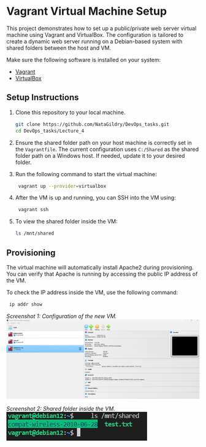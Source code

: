 # Vagrant Virtual Machine Setup

This project demonstrates how to set up a public/private web server virtual machine using Vagrant and VirtualBox. The configuration is tailored to create a dynamic web server running on a Debian-based system with shared folders between the host and VM.

Make sure the following software is installed on your system:
- [Vagrant](https://www.vagrantup.com/downloads)
- [VirtualBox](https://www.virtualbox.org/wiki/Downloads)

## Setup Instructions

1. Clone this repository to your local machine.
    ```bash
    git clone https://github.com/NataGildry/DevOps_tasks.git
    cd DevOps_tasks/Lecture_4
    ```

2. Ensure the shared folder path on your host machine is correctly set in the `Vagrantfile`. The current configuration uses `C:/Shared` as the shared folder path on a Windows host. If needed, update it to your desired folder.

3. Run the following command to start the virtual machine:
    ``` bash
     vagrant up --provider=virtualbox
    ```

4. After the VM is up and running, you can SSH into the VM using:
    ``` bash
     vagrant ssh
    ```

5. To view the shared folder inside the VM:
    ``` bash 
    ls /mnt/shared
    ```

## Provisioning

The virtual machine will automatically install Apache2 during provisioning. You can verify that Apache is running by accessing the public IP address of the VM.

To check the IP address inside the VM, use the following command:
```bash
 ip addr show
```
_Screenshot 1: Configuration of the new VM._
![alt text](image.png)

_Screenshot 2: Shared folder inside the VM._
![alt text](image-1.png)